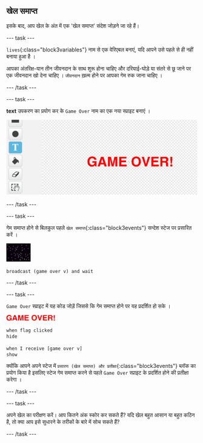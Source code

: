 ## खेल समाप्त

इसके बाद, आप खेल के अंत में एक 'खेल समाप्त' संदेश जोड़ने जा रहे हैं।

--- task ---

`lives`{:class="block3variables"} नाम से एक वेरिएबल बनाएं, यदि आपने उसे पहले से ही नहीं बनाया हुआ है ।

आपका अंतरिक्ष-यान तीन जीवनदान के साथ शुरू होना चाहिए और दरियाई-घोड़े या संतरे से छू जाने पर एक जीवनदान खो देना चाहिए । `जीवनदान` ख़त्म होने पर आपका गेम रुक जाना चाहिए ।

--- /task ---

--- task ---

**text** उपकरण का प्रयोग कर के `Game Over` नाम का एक नया स्प्राइट बनाएं ।

![स्क्रीनशॉट](images/invaders-game-over.png)

--- /task ---

--- task ---

गेम समाप्त होने से बिलकुल पहले `खेल समाप्त`{:class="block3events"} सन्देश स्टेज पर प्रसारित करें ।

![गेमओवर स्प्राइट](images/stage-sprite.png)

```blocks3
broadcast (game over v) and wait
```

--- /task ---

--- task ---

`Game Over` स्प्राइट में यह कोड जोड़ें जिससे कि गेम समाप्त होने पर यह प्रदर्शित हो सके ।

![gameover स्प्राइट](images/gameover-sprite.png)

```blocks3
when flag clicked
hide

when I receive [game over v]
show
```

क्योंकि आपने अपने स्टेज में `प्रसारण (खेल समाप्त) और प्रतीक्षा`{:class="block3events"} ब्लॉक का प्रयोग किया है इसलिए स्टेज गेम समाप्त करने से पहले `Game Over` स्प्राइट के प्रदर्शित होने की प्रतीक्षा करेगा ।

--- /task ---

--- task ---

अपने खेल का परीक्षण करें। आप कितने अंक स्कोर कर सकते हैं? यदि खेल बहुत आसान या बहुत कठिन है, तो क्या आप इसे सुधारने के तरीकों के बारे में सोच सकते हैं?

--- /task ---